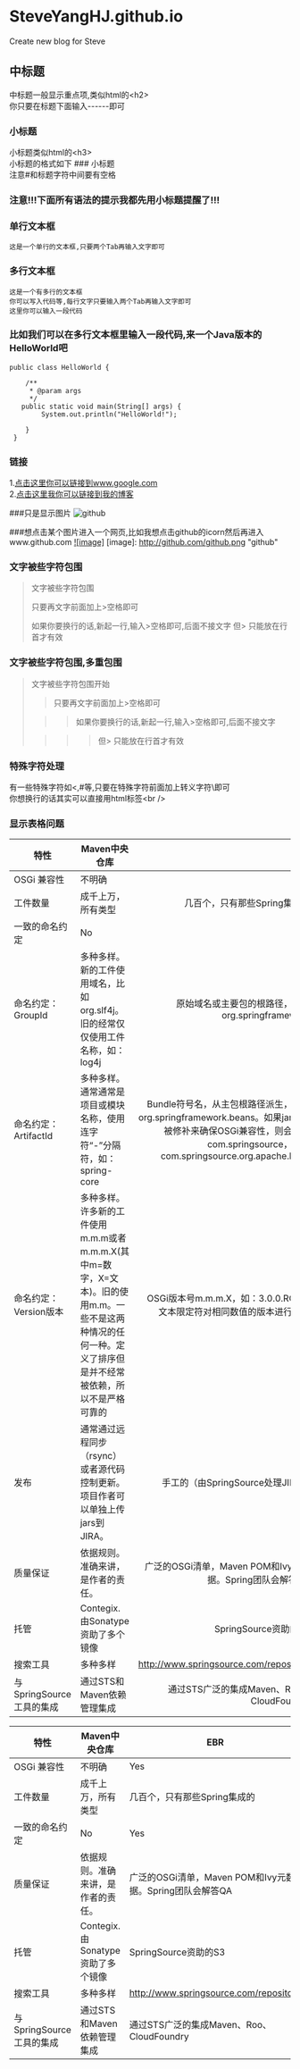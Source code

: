 SteveYangHJ.github.io
=====================
  Create new blog for Steve

  
中标题
-----------------------------------
  中标题一般显示重点项,类似html的\<h2\><br />
  你只要在标题下面输入------即可
  
### 小标题
  小标题类似html的\<h3\><br />
  小标题的格式如下 ### 小标题<br />
  注意#和标题字符中间要有空格

### 注意!!!下面所有语法的提示我都先用小标题提醒了!!! 

### 单行文本框
    这是一个单行的文本框,只要两个Tab再输入文字即可
        
### 多行文本框  
    这是一个有多行的文本框
    你可以写入代码等,每行文字只要输入两个Tab再输入文字即可
    这里你可以输入一段代码

### 比如我们可以在多行文本框里输入一段代码,来一个Java版本的HelloWorld吧
    public class HelloWorld {

        /**
         * @param args
         */  
       public static void main(String[] args) {
            System.out.println("HelloWorld!");

        }
     }
    
### 链接
1.[点击这里你可以链接到www.google.com](http://www.google.com)<br />
2.[点击这里我你可以链接到我的博客]()<br />

###只是显示图片
![github](http://github.com/unicorn.png "github")

###想点击某个图片进入一个网页,比如我想点击github的icorn然后再进入www.github.com
[![image]](http://www.github.com/)
[image]: http://github.com/github.png "github"

### 文字被些字符包围
> 文字被些字符包围
>
> 只要再文字前面加上>空格即可
>
> 如果你要换行的话,新起一行,输入>空格即可,后面不接文字
> 但> 只能放在行首才有效

### 文字被些字符包围,多重包围
> 文字被些字符包围开始
>
> > 只要再文字前面加上>空格即可
>
>  > > 如果你要换行的话,新起一行,输入>空格即可,后面不接文字
>
> > > > 但> 只能放在行首才有效

### 特殊字符处理
有一些特殊字符如<,#等,只要在特殊字符前面加上转义字符\即可<br />
你想换行的话其实可以直接用html标签\<br /\>

### 显示表格问题
| 特性 | Maven中央仓库 | EBR |
| ---- | ---- | ---: |
| OSGi 兼容性| 不明确 | Yes |
| 工件数量 | 成千上万，所有类型 | 几百个，只有那些Spring集成的 |
| 一致的命名约定| No | Yes |
| 命名约定：GroupId | 多种多样。新的工件使用域名，比如org.slf4j。旧的经常仅仅使用工件名称，如：log4j | 原始域名或主要包的根路径，如：org.springframework |
| 命名约定：ArtifactId | 多种多样。通常通常是项目或模块名称，使用连字符“-”分隔符，如：spring-core | Bundle符号名，从主包根路径派生，如：org.springframework.beans。如果jar必须被修补来确保OSGi兼容性，则会附加com.springsource，如：com.springsource.org.apache.log4j |
| 命名约定：Version版本| 多种多样。许多新的工件使用m.m.m或者m.m.m.X(其中m=数字，X=文本)。旧的使用m.m。一些不是这两种情况的任何一种。定义了排序但是并不经常被依赖，所以不是严格可靠的 | OSGi版本号m.m.m.X，如：3.0.0.RC3。文本限定符对相同数值的版本进行排序 |
| 发布| 通常通过远程同步（rsync）或者源代码控制更新。项目作者可以单独上传jars到JIRA。 | 手工的（由SpringSource处理JIRA） |
| 质量保证| 依据规则。准确来讲，是作者的责任。 | 广泛的OSGi清单，Maven POM和Ivy元数据。Spring团队会解答QA |
| 托管| Contegix. 由Sonatype资助了多个镜像 | SpringSource资助的S3 |
| 搜索工具| 多种多样 | http://www.springsource.com/repository |
| 与SpringSource工具的集成| 通过STS和Maven依赖管理集成| 通过STS广泛的集成Maven、Roo、CloudFoundry |

| 特性 | Maven中央仓库 | EBR |
| ---- | ----  | --- |
| OSGi 兼容性| 不明确 | Yes |
| 工件数量 | 成千上万，所有类型 | 几百个，只有那些Spring集成的 |
| 一致的命名约定| No | Yes |
| 质量保证| 依据规则。准确来讲，是作者的责任。 | 广泛的OSGi清单，Maven POM和Ivy元数据。Spring团队会解答QA |
| 托管| Contegix. 由Sonatype资助了多个镜像 | SpringSource资助的S3 |
| 搜索工具| 多种多样 | http://www.springsource.com/repository |
| 与SpringSource工具的集成| 通过STS和Maven依赖管理集成| 通过STS广泛的集成Maven、Roo、CloudFoundry |
